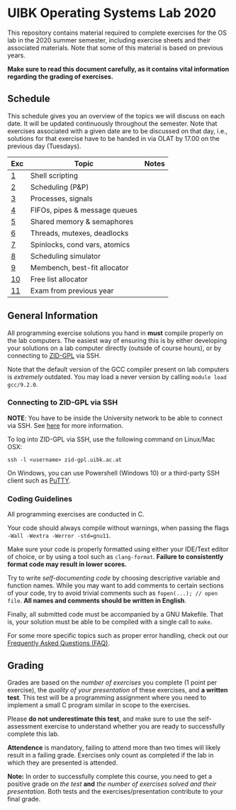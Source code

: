 # UIBK Operating Systems Lab 2020

This repository contains material required to complete exercises for the OS
lab in the 2020 summer semester, including exercise sheets and their
associated materials. Note that some of this material is based on previous
years.

**Make sure to read this document carefully, as it contains vital information
regarding the grading of exercises.**

## Schedule

This schedule gives you an overview of the topics we will discuss on each
date. It will be updated continuously throughout the semester. Note that
exercises associated with a given date are to be discussed on that day, i.e.,
solutions for that exercise have to be handed in via OLAT by 17.00 on the
previous day (Tuesdays).

| Exc                | Topic                         | Notes   |
| ------------------ | ----------------------------- | ------- |
| [1](Assignment1)   | Shell scripting               |         |
| [2](Assignment2)   | Scheduling (P&P)              |         |
| [3](Assignment3)   | Processes, signals            |         |
| [4](Assignment4)   | FIFOs, pipes & message queues |         |
| [5](Assignment5)   | Shared memory & semaphores    |         |
| [6](Assignment6)   | Threads, mutexes, deadlocks   |         |
| [7](Assignment7)   | Spinlocks, cond vars, atomics |         |
| [8](Assignment8)   | Scheduling simulator          |         |
| [9](Assignment9)   | Membench, best-fit allocator  |         |
| [10](Assignment10) | Free list allocator           |         |
| [11](Assignment11) | Exam from previous year       |         |

## General Information

All programming exercise solutions you hand in **must** compile properly on
the lab computers. The easiest way of ensuring this is by either developing
your solutions on a lab computer directly (outside of course hours), or by
connecting to
[ZID-GPL](https://www.uibk.ac.at/zid/systeme/linux/lpccs_4/benutzeranleitung_zid-gpl.html)
via SSH.

Note that the default version of the GCC compiler present on lab computers is
_extremely_ outdated. You may load a never version by calling `module load gcc/9.2.0`.

### Connecting to ZID-GPL via SSH

**NOTE**: You have to be inside the University network to be able to connect
via SSH. See [here](https://www.uibk.ac.at/zid/netz-komm/vpn/) for more
information.

To log into ZID-GPL via SSH, use the following command on Linux/Mac OSX:

`ssh -l <username> zid-gpl.uibk.ac.at`

On Windows, you can use Powershell (Windows 10) or a third-party SSH client
such as [PuTTY](https://www.putty.org/).

### Coding Guidelines

All programming exercises are conducted in C.

Your code should always compile without warnings, when passing the flags `-Wall -Wextra -Werror -std=gnu11`.

Make sure your code is properly
formatted using either your IDE/Text editor of choice, or by using a tool
such as `clang-format`. **Failure to consistently format code may result in lower scores.**

Try to write _self-documenting code_ by choosing descriptive variable and
function names. While you may want to add comments to certain sections of
your code, try to avoid trivial comments such as `fopen(...); // open file`.
**All names and comments should be written in English**.

Finally, all submitted code must be accompanied by a GNU Makefile. That
is, your solution must be able to be compiled with a single call to `make`.

For some more specific topics such as proper error handling, check out our
[Frequently Asked Questions (FAQ)](FAQ.md).

## Grading

Grades are based on the _number of exercises_ you complete (1 point per
exercise), the _quality of your presentation_ of these exercises, and **a
written test**. This test will be a programming assignment where you need to
implement a small C program similar in scope to the exercises.

Please **do not underestimate this test**, and make sure to use the
self-assessment exercise to understand whether you are ready to successfully
complete this lab.

**Attendence** is mandatory, failing to attend more than two times will likely
result in a failing grade. Exercises only count as completed if the lab in
which they are presented is attended.

**Note:**
In order to successfully complete this course, you need to get a positive
grade on _the test_ **and** _the number of exercises solved and their
presentation_. Both tests and the exercises/presentation contribute to your
final grade.
